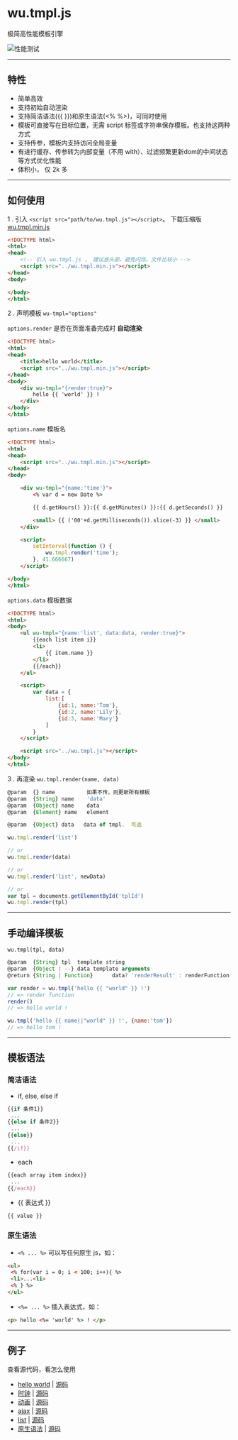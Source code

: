 
# wu.tmpl.js
极简高性能模板引擎


![性能测试](test/test.png)  
<!-- [性能测试](https://wusfen.github.io/wu.tmpl.js/test/template_test.html) -->


------------------------------------------
## 特性
  * 简单高效
  * 支持初始自动渲染
  * 支持简洁语法({{ }})和原生语法(<% %>)，可同时使用
  * 模板可直接写在目标位置，无需 script 标签或字符串保存模板。也支持这两种方式
  * 支持传参，模板内支持访问全局变量
  * 有进行缓存、传参转为内部变量（不用 with）、过滤频繁更新dom的中间状态等方式优化性能
  * 体积小， 仅 2k 多


------------------------------------------
## 如何使用

1 . 引入 `<script src="path/to/wu.tmpl.js"></script>`。 下载压缩版 [wu.tmpl.min.js](https://cdn.rawgit.com/wusfen/wu.tmpl.js/master/wu.tmpl.min.js)
```html
<!DOCTYPE html>
<html>
<head>
	<!-- 引入 wu.tmpl.js ， 建议放头部，避免闪烁。文件比较小 -->
	<script src="../wu.tmpl.min.js"></script>
</head>
<body>

</body>
</html>
```

2 . 声明模板 `wu-tmpl="options"`
 
`options.render` 是否在页面准备完成时 **自动渲染** 
```html
<!DOCTYPE html>
<html>
<head>
    <title>hello world</title>
    <script src="../wu.tmpl.min.js"></script>
</head>
<body>
    <div wu-tmpl="{render:true}">
        hello {{ 'world' }} !
    </div>
</body>
</html>
```

`options.name`   模板名
```html
<!DOCTYPE html>
<html>
<head>
	<script src="../wu.tmpl.min.js"></script>
</head>
<body>

	<div wu-tmpl="{name:'time'}">
		<% var d = new Date %>

		{{ d.getHours() }}:{{ d.getMinutes() }}:{{ d.getSeconds() }}

		<small> {{ ('00'+d.getMilliseconds()).slice(-3) }} </small>
	</div>

	<script>
		setInterval(function () {
			wu.tmpl.render('time');
		}, 41.666667)
	</script>

</body>
</html>
```

`options.data`   模板数据
```html
<!DOCTYPE html>
<html>
<body>
	<ul wu-tmpl="{name:'list', data:data, render:true}">
		{{each list item i}}
		<li>
			{{ item.name }}
		</li>		
		{{/each}}
	</ul>

	<script>
		var data = {
			list:[
				{id:1, name:'Tom'},
				{id:2, name:'Lily'},
				{id:3, name:'Mary'}
			]
		}
	</script>

	<script src="../wu.tmpl.js"></script>
</body>
</html>
```

3 . 再渲染 `wu.tmpl.render(name, data)`
```javascript
@param  {} name          如果不传，则更新所有模板
@param  {String} name    'data' 
@param  {Object} name    data
@param  {Element} name   element

@param  {Object} data   data of tmpl.  可选
```
```javascript
wu.tmpl.render('list')

// or
wu.tmpl.render(data)

// or
wu.tmpl.render('list', newData)

// or
var tpl = documents.getElementById('tplId')
wu.tmpl.render(tpl)
```


------------------------------------------
## 手动编译模板

`wu.tmpl(tpl, data)`

```javascript
@param  {String} tpl  template string
@param  {Object | --} data template arguments
@return {String | Function}      data? 'renderResult' : renderFunction
```

```javascript
var render = wu.tmpl('hello {{ "world" }} !')
// => render function
render()
// => hello world !
```

```javascript
wu.tmpl('hello {{ name||"world" }} !', {name:'tom'})
// => hello tom !
```


------------------------------------------
## 模板语法

### 简洁语法
* if, else, else if
```javascript
{{if 条件1}}
 ...
{{else if 条件2}}
 ...
{{else}}
 ...
{{/if}}
```
* each
```javascript
{{each array item index}}
 ...
{{/each}}
```
* {{ 表达式 }}
```javascript
{{ value }}
```

### 原生语法
* `<% ... %>` 可以写任何原生 js，如：  
```html
<ul>
 <% for(var i = 0; i < 100; i++){ %>
 <li>...<li>
 <% } %>
</ul>
```

* `<%= ... %>` 插入表达式，如：
```html
<p> hello <%= 'world' %> ! </p>
```


------------------------------------------
## 例子

查看源代码，看怎么使用

* [hello world](https://cdn.rawgit.com/wusfen/wu.tmpl.js/master/examples/helloWorld.html) | [源码](examples/helloWorld.html)
* [时钟](https://cdn.rawgit.com/wusfen/wu.tmpl.js/master/examples/time.html) | [源码](examples/time.html)
* [动画](https://cdn.rawgit.com/wusfen/wu.tmpl.js/master/examples/animate.html) | [源码](examples/animate.html)
* [ajax](https://cdn.rawgit.com/wusfen/wu.tmpl.js/master/examples/ajax.html) | [源码](examples/ajax.html)
* [list](https://cdn.rawgit.com/wusfen/wu.tmpl.js/master/examples/list.html) | [源码](examples/list.html)
* [原生语法](https://cdn.rawgit.com/wusfen/wu.tmpl.js/master/examples/raw.html) | [源码](examples/raw.html)
